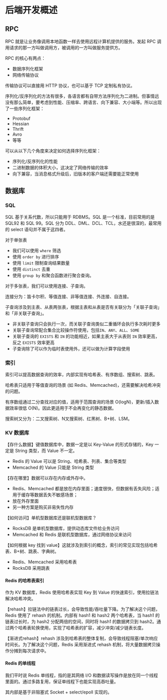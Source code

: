 # 后端开发概述

## RPC
RPC 就是让业务像调用本地函数一样去使用远程计算机提供的服务。发起 RPC 调用请求的那一方叫做调用方，被调用的一方叫做服务提供方。

RPC 的核心有两点：
- 数据序列化框架
- 网络传输协议

传输协议可以直接用 HTTP 协议，也可以基于 TCP 定制私有协议。

序列化/反序列化的方法有很多，各语言都有自带方法序列化为二进制。但事情远没有那么简单，要考虑到性能、压缩率、跨语言、向下兼容、大小端等。所以出现了一些序列化框架：
- Protobuf
- Hessian
- Thrift
- Avro
- 等等

可以从以下几个角度来决定如何选择序列化框架：
- 序列化/反序列化的性能
- 二进制数据的体积大小，这决定了网络传输的效率
- 向下兼容，当消息格式升级后，旧版本的客户端还需要能正常使用

## 数据库
### SQL
SQL 基于关系代数，所以只能用于 RDBMS。SQL 是一个标准，目前常用的是 SQL92 和 SQL 99。SQL 分为 DDL、DML、DCL、TCL，水还是很深的，最常用的 select 语句并不属于这四者。

对于单张表
- 我们可以使用 `where` 筛选
- 使用 `order by` 进行排序
- 使用 `limit` 限制查询结果数量
- 使用 `distinct` 去重
- 使用 `group by` 和聚合函数进行聚合查询。

对于多张表，我们可以使用连接、子查询。

连接分为：笛卡尔积、等值连接、非等值连接、外连接、自连接。

子查询涉及到主表、从表两张表，根据主表和从表是否有关联分为「关联子查询」和「非关联子查询」。
- 非关联子查询只会执行一次，而关联子查询类似二重循环会执行多次耗时更多
- 关联子查询常配合集合比较操作符使用，包括`IN`、`ANY`、`ALL`、`SOME`
- 关联子查询的 `EXISTS` 和 `IN` 的功能相近，如果主表大于从表则 `IN` 效率更高，反之 `EXISTS` 效率更高
- 子查询除了可以作为临时表使用外，还可以做为计算字段使用

### 索引
索引可以提高数据查询的效率，内部实现有哈希表、有序数组、搜索树、跳表。

哈希表只适用于等值查询的场景 (如 Redis、Memcached)，还需要解决哈希冲突的问题。

有序数组通过二分查找对应的值，适用于范围查询的场景 O(logN)，更新/插入数据效率很低 O(N)。因此更适用于不会再变化的静态数据。

搜索树又分为：二叉搜索树、N叉搜索树、红黑树、B+树、LSM。

### KV 数据库

【存什么数据】键值数据库中，数据一定是以 Key-Value 的形式存储的，Key 一定是 String 类型，而 Value 不一定。
- Redis 的 Value 可以是 String、哈希表、列表、集合等类型
- Memcached 的 Value 只能是 String 类型

【存在哪里】数据可以存在内存或外存中。
- Redis、Memcached 都是放在内存里面；速度很快，但数据有丢失风险；适用于缓存等数据丢失不敏感场景；
- 放在外存里面
- 另一种方案是购买非易失性内存

【如何访问】单机型数据库还是联机型数据库？
- RocksDB 是单机型数据库，提供动态库文件给业务访问
- Memcached 和 Redis 是联机型数据库，通过网络协议来访问

【如何根据 key 找到 value】这就涉及到索引的概念，索引的常见实现包括哈希表、B+树、跳表、字典树。
- Redis、Memcached 采用哈希表
- RocksDB 采用跳表

#### Redis 的哈希表索引
作为 KV 数据库，Redis 使用哈希表实现 Key 到 Value 的快速索引，使用拉链法解决哈希冲突。

【rehash】拉链法中的链表过长，会导致性能/吞吐量下降。为了解决这个问题，Redis 使用了 rehash 的机制。内部有 hash1 和 hash2 两个哈希表，当 hash1 的链表过长时，为 hash2 分配两倍的空间，同时将 hash1 的数据拷贝到 hash2。通过两个哈希表轮换使用，实现了哈希表的扩容，减少冲突/减少链表长度。

【渐进式rehash】rehash 涉及到哈希表的整体复制，会导致线程阻塞/单次响应时间长。为了解决这个问题，Redis 采用渐进式 rehash 机制，将大量数据拷贝操作分摊到每次请求中。

#### Redis 的单线程
我们平时说 Redis 单线程，指的是其网络 I/O 和数据读写操作是放在同一个线程里面的。通过多路复用，保证单线程下也能实现高吞吐量。

其内部是基于非阻塞式 Socket + select/epoll 实现的。
